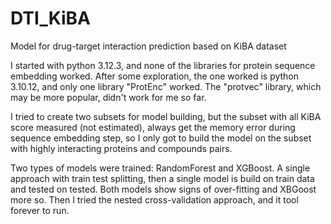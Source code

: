 # DTI_KiBA
Model for drug-target interaction prediction based on KiBA dataset

I started with python 3.12.3, and none of the libraries for protein sequence embedding worked. After some exploration, the one worked is python 3.10.12, and only one library "ProtEnc" worked. The "protvec" library, which may be more popular, didn't work for me so far.

I tried to create two subsets for model building, but the subset with all KiBA score measured (not estimated), always get the memory error during sequence embedding step, so I only got to build the model on the subset with highly interacting proteins and compounds pairs.

Two types of models were trained: RandomForest and XGBoost. A single approach with train test splitting, then a single model is build on train data and tested on tested. Both models show signs of over-fitting and XBGoost more so. Then I tried the nested cross-validation approach, and it tool forever to run.


